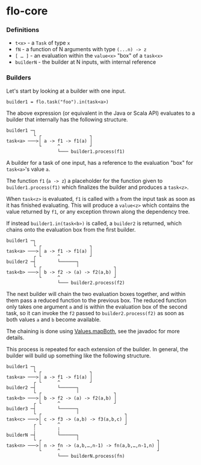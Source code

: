 flo-core
========

### Definitions

- `t<x>` - a `Task` of type `x`
- `fN` - a function of N arguments with type `(...n) -> z`
- `[ … ]` - an evaluation within the `value<x>` "box" of a `task<x>`
- `builderN` - the builder at N inputs, with internal reference

### Builders

Let's start by looking at a builder with one input.

```
builder1 = flo.task("foo").in(task<a>)
```

The above expression (or equivalent in the Java or Scala API) evaluates to a builder that
internally has the following structure.

```
builder1 ─┐
          └ ┌                  ┐
task<a> ───>│ a -> f1 -> f1(a) │
            └      ^           ┘
                   └─── builder1.process(f1)
```

A builder for a task of one input, has a reference to the evaluation "box" for `task<a>`'s value
`a`.

The function `f1` (`a -> z`) a placeholder for the function given to `builder1.process(f1)` which
finalizes the builder and produces a `task<z>`.

When `task<z>` is evaluated, `f1` is called with `a` from the input task as soon as it has
finished evaluating. This will produce a `value<z>` which contains the value returned by `f1`, or
any exception thrown along the dependency tree.

If instead `builder1.in(task<b>)` is called, a `builder2` is returned, which chains onto the
evaluation box from the first builder.

```
builder1 ─┐
          └ ┌                  ┐
task<a> ───>│ a -> f1 -> f1(a) │
          ┌ └      ^           ┘
builder2 ─┤        └──────┐
          └ ┌             ╵             ┐
task<b> ───>│ b -> f2 -> (a) -> f2(a,b) │
            └      ^                    ┘
                   └─── builder2.process(f2)
```

The next builder will chain the two evaluation boxes together, and within them pass a reduced
function to the previous box. The reduced function only takes one argument `a` and is within the
evaluation box of the second task, so it can invoke the `f2` passed to `builder2.process(f2)` as 
soon as both values `a` and `b` become available.

The chaining is done using [Values.mapBoth], see the javadoc for more details.

This process is repeated for each extension of the builder. In general, the builder will build up
something like the following structure.

```
builder1 ─┐
          └ ┌                  ┐
task<a> ───>│ a -> f1 -> f1(a) │
          ┌ └      ^           ┘
builder2 ─┤        └──────┐
          └ ┌             ╵             ┐
task<b> ───>│ b -> f2 -> (a) -> f2(a,b) │
          ┌ └      ^                    ┘
builder3 ─┤        └──────┐
          └ ┌             ╵                 ┐
task<c> ───>│ c -> f3 -> (a,b) -> f3(a,b,c) │
          ┌ └      ^                        ┘
          ┆        ┆
builderN ─┤        └──────┐
          └ ┌             ╵                             ┐
task<n> ───>│ n -> fn -> (a,b,…,n-1) -> fn(a,b,…,n-1,n) │
            └      ^                                    ┘
                   └─── builderN.process(fn)
```

[Values.mapBoth]: https://github.com/rouzwawi/flo/blob/master/workflow/src/main/java/io/rouz/flo/Values.java#L37
